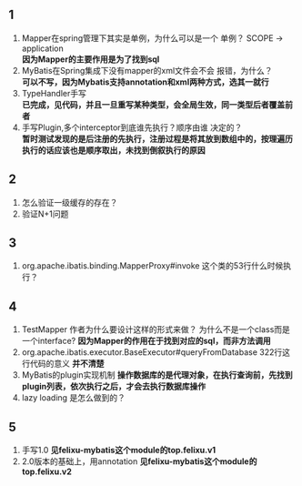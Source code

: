## 1
1. Mapper在spring管理下其实是单例，为什么可以是一个
单例？ SCOPE -> application     
**因为Mapper的主要作用是为了找到sql**
2. MyBatis在Spring集成下没有mapper的xml文件会不会
报错，为什么？      
**可以不写，因为Mybatis支持annotation和xml两种方式，选其一就行**
3. TypeHandler手写      
**已完成，见代码，并且一旦重写某种类型，会全局生效，同一类型后者覆盖前者**
4. 手写Plugin,多个interceptor到底谁先执行？顺序由谁
决定的？      
**暂时测试发现的是后注册的先执行，注册过程是将其放到数组中的，按理遍历执行的话应该也是顺序取出，未找到倒叙执行的原因**

## 2
1. 怎么验证一级缓存的存在？
2. 验证N+1问题

## 3
1. org.apache.ibatis.binding.MapperProxy#invoke 这个类的53行什么时候执行？

## 4
1. TestMapper 作者为什么要设计这样的形式来做？
为什么不是一个class而是一个interface?
**因为Mapper的作用在于找到对应的sql，而非方法调用**
2. org.apache.ibatis.executor.BaseExecutor#queryFromDatabase 322行这行代码的意义
**并不清楚**
3. MyBatis的plugin实现机制
**操作数据库的是代理对象，在执行查询前，先找到plugin列表，依次执行之后，才会去执行数据库操作**
4. lazy loading 是怎么做到的？

## 5
1. 手写1.0
**见felixu-mybatis这个module的top.felixu.v1**
2. 2.0版本的基础上，用annotation
**见felixu-mybatis这个module的top.felixu.v2**
